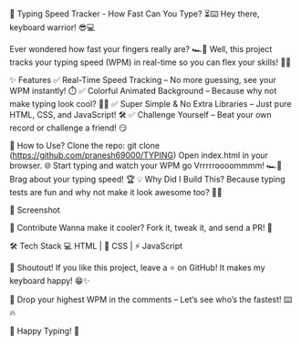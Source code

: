 🚀 Typing Speed Tracker - How Fast Can You Type? ⏳⌨️
Hey there, keyboard warrior! 😎💻

Ever wondered how fast your fingers really are? 🏎️💨 Well, this project tracks your typing speed (WPM) in real-time so you can flex your skills! 💪🔥

✨ Features
✅ Real-Time Speed Tracking – No more guessing, see your WPM instantly! ⏱️
✅ Colorful Animated Background – Because why not make typing look cool? 🎨🌈
✅ Super Simple & No Extra Libraries – Just pure HTML, CSS, and JavaScript! 🛠️
✅ Challenge Yourself – Beat your own record or challenge a friend! 😏

🔧 How to Use?
Clone the repo:
git clone (https://github.com/pranesh69000/TYPING)
Open index.html in your browser. 🌐
Start typing and watch your WPM go Vrrrrroooommmm! 🏎️💨
Brag about your typing speed! 🏆
💡 Why Did I Build This?
Because typing tests are fun and why not make it look awesome too? 🎨🔥

📸 Screenshot

🤝 Contribute
Wanna make it cooler? Fork it, tweak it, and send a PR! 🚀

🛠️ Tech Stack
💻 HTML | 🎨 CSS | ⚡ JavaScript

📢 Shoutout!
If you like this project, leave a ⭐ on GitHub! It makes my keyboard happy! 😁✨

💬 Drop your highest WPM in the comments – Let’s see who’s the fastest! ⌨️🔥

🚀 Happy Typing! 🎯
